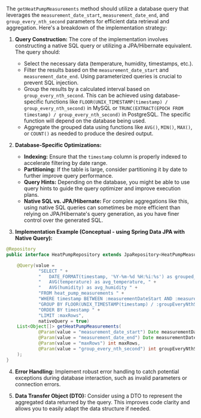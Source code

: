 The `getHeatPumpMeasurements` method should utilize a database query that leverages the `measurement_date_start`, `measurement_date_end`, and `group_every_nth_second` parameters for efficient data retrieval and aggregation. Here's a breakdown of the implementation strategy:

1.  **Query Construction:** The core of the implementation involves constructing a native SQL query or utilizing a JPA/Hibernate equivalent. The query should:
    *   Select the necessary data (temperature, humidity, timestamps, etc.).
    *   Filter the results based on the `measurement_date_start` and `measurement_date_end`.  Using parameterized queries is crucial to prevent SQL injection.
    *   Group the results by a calculated interval based on `group_every_nth_second`. This can be achieved using database-specific functions like `FLOOR(UNIX_TIMESTAMP(timestamp) / group_every_nth_second)` in MySQL or `TRUNC(EXTRACT(EPOCH FROM timestamp) / group_every_nth_second)` in PostgreSQL.  The specific function will depend on the database being used.
    *   Aggregate the grouped data using functions like `AVG()`, `MIN()`, `MAX()`, or `COUNT()` as needed to produce the desired output.

2.  **Database-Specific Optimizations:**
    *   **Indexing:** Ensure that the `timestamp` column is properly indexed to accelerate filtering by date range.
    *   **Partitioning:** If the table is large, consider partitioning it by date to further improve query performance.
    *   **Query Hints:** Depending on the database, you might be able to use query hints to guide the query optimizer and improve execution plans.
    *   **Native SQL vs. JPA/Hibernate:**  For complex aggregations like this, using native SQL queries can sometimes be more efficient than relying on JPA/Hibernate's query generation, as you have finer control over the generated SQL.

3.  **Implementation Example (Conceptual - using Spring Data JPA with Native Query):**

```java
@Repository
public interface HeatPumpRepository extends JpaRepository<HeatPumpMeasurement, Long> {

    @Query(value =
            "SELECT " +
            "   DATE_FORMAT(timestamp, '%Y-%m-%d %H:%i:%s') as grouped_time, " + //Adapt for your DB
            "   AVG(temperature) as avg_temperature, " +
            "   AVG(humidity) as avg_humidity " +
            "FROM heat_pump_measurements " +
            "WHERE timestamp BETWEEN :measurementDateStart AND :measurementDateEnd " +
            "GROUP BY FLOOR(UNIX_TIMESTAMP(timestamp) / :groupEveryNthSecond) " +
            "ORDER BY timestamp " +
            "LIMIT :maxRows",
            nativeQuery = true)
    List<Object[]> getHeatPumpMeasurements(
            @Param(value = "measurement_date_start") Date measurementDateStart,
            @Param(value = "measurement_date_end") Date measurementDateEnd,
            @Param(value = "maxRows") int maxRows,
            @Param(value = "group_every_nth_second") int groupEveryNthSecond
    );
}
```

4.  **Error Handling:** Implement robust error handling to catch potential exceptions during database interaction, such as invalid parameters or connection errors.

5.  **Data Transfer Object (DTO):**  Consider using a DTO to represent the aggregated data returned by the query. This improves code clarity and allows you to easily adapt the data structure if needed.